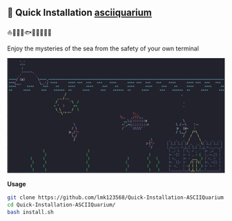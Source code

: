 ## 🚀 Quick Installation [asciiquarium](https://robobunny.com/projects/asciiquarium/html/?page=0)

⛵🐍🦈🐳🐟🐠🐡🦢🦆🏰

Enjoy the mysteries of the sea from the safety of your own terminal

<img src="test.png" alt="ascii-quarium" style="zoom: 80%;" />

**Usage**

```bash
git clone https://github.com/lmk123568/Quick-Installation-ASCIIQuarium.git
cd Quick-Installation-ASCIIQuarium/
bash install.sh
```


